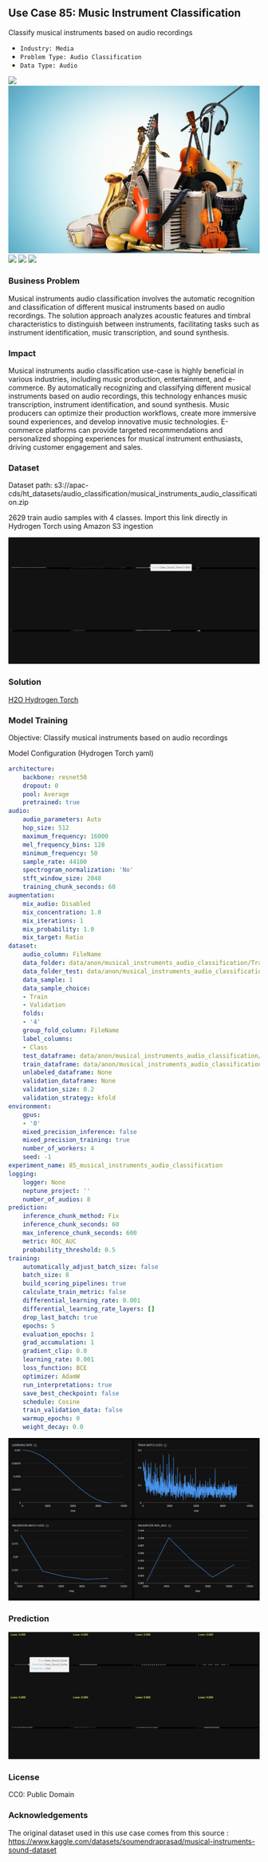 ## Use Case 85: Music Instrument Classification

Classify musical instruments based on audio recordings

- `Industry: Media`
- `Problem Type: Audio Classification`
- `Data Type: Audio`

![](https://github.com/h2oai/ht-catalog/blob/646864e3c695f7c721514159bd6c59520dab7438/Assets/use-cases/musical_instruments_audio_classification/cover.png)
![](https://github.com/h2oai/ht-catalog/blob/646864e3c695f7c721514159bd6c59520dab7438/Assets/use-cases/musical_instruments_audio_classification/cover.jpg)
![](https://github.com/h2oai/ht-catalog/blob/646864e3c695f7c721514159bd6c59520dab7438/Assets/use-cases/musical_instruments_audio_classification/cover.jpeg)
![](https://github.com/h2oai/ht-catalog/blob/646864e3c695f7c721514159bd6c59520dab7438/Assets/use-cases/musical_instruments_audio_classification/cover.webp)
![](https://github.com/h2oai/ht-catalog/blob/646864e3c695f7c721514159bd6c59520dab7438/Assets/use-cases/musical_instruments_audio_classification/cover)

### Business Problem 

Musical instruments audio classification involves the automatic recognition and classification of different musical instruments based on audio recordings. The solution approach analyzes acoustic features and timbral characteristics to distinguish between instruments, facilitating tasks such as instrument identification, music transcription, and sound synthesis.

### Impact

Musical instruments audio classification use-case is highly beneficial in various industries, including music production, entertainment, and e-commerce. By automatically recognizing and classifying different musical instruments based on audio recordings, this technology enhances music transcription, instrument identification, and sound synthesis. Music producers can optimize their production workflows, create more immersive sound experiences, and develop innovative music technologies. E-commerce platforms can provide targeted recommendations and personalized shopping experiences for musical instrument enthusiasts, driving customer engagement and sales.

### Dataset

Dataset path: s3://apac-cds/ht_datasets/audio_classification/musical_instruments_audio_classification.zip

2629 train audio samples with 4 classes. Import this link directly in Hydrogen Torch using Amazon S3 ingestion

![train data](https://github.com/h2oai/ht-catalog/blob/646864e3c695f7c721514159bd6c59520dab7438/Assets/use-cases/musical_instruments_audio_classification/train%20data.png)

### Solution

[H2O Hydrogen Torch](https://docs.h2o.ai/h2o-hydrogen-torch/)

### Model Training

Objective: Classify musical instruments based on audio recordings

Model Configuration (Hydrogen Torch yaml)

```yaml
architecture:
    backbone: resnet50
    dropout: 0
    pool: Average
    pretrained: true
audio:
    audio_parameters: Auto
    hop_size: 512
    maximum_frequency: 16000
    mel_frequency_bins: 128
    minimum_frequency: 50
    sample_rate: 44100
    spectrogram_normalization: 'No'
    stft_window_size: 2048
    training_chunk_seconds: 60
augmentation:
    mix_audio: Disabled
    mix_concentration: 1.0
    mix_iterations: 1
    mix_probability: 1.0
    mix_target: Ratio
dataset:
    audio_column: FileName
    data_folder: data/anon/musical_instruments_audio_classification/Train_submission/
    data_folder_test: data/anon/musical_instruments_audio_classification/Test_submission/
    data_sample: 1
    data_sample_choice:
    - Train
    - Validation
    folds:
    - '4'
    group_fold_column: FileName
    label_columns:
    - Class
    test_dataframe: data/anon/musical_instruments_audio_classification/Metadata_Test.csv
    train_dataframe: data/anon/musical_instruments_audio_classification/Metadata_Train.csv
    unlabeled_dataframe: None
    validation_dataframe: None
    validation_size: 0.2
    validation_strategy: kfold
environment:
    gpus:
    - '0'
    mixed_precision_inference: false
    mixed_precision_training: true
    number_of_workers: 4
    seed: -1
experiment_name: 85_musical_instruments_audio_classification
logging:
    logger: None
    neptune_project: ''
    number_of_audios: 8
prediction:
    inference_chunk_method: Fix
    inference_chunk_seconds: 60
    max_inference_chunk_seconds: 600
    metric: ROC_AUC
    probability_threshold: 0.5
training:
    automatically_adjust_batch_size: false
    batch_size: 8
    build_scoring_pipelines: true
    calculate_train_metric: false
    differential_learning_rate: 0.001
    differential_learning_rate_layers: []
    drop_last_batch: true
    epochs: 5
    evaluation_epochs: 1
    grad_accumulation: 1
    gradient_clip: 0.0
    learning_rate: 0.001
    loss_function: BCE
    optimizer: AdamW
    run_interpretations: true
    save_best_checkpoint: false
    schedule: Cosine
    train_validation_data: false
    warmup_epochs: 0
    weight_decay: 0.0

```

![chart](https://github.com/h2oai/ht-catalog/blob/646864e3c695f7c721514159bd6c59520dab7438/Assets/use-cases/musical_instruments_audio_classification/chart.png)


### Prediction

![Predictions](https://github.com/h2oai/ht-catalog/blob/646864e3c695f7c721514159bd6c59520dab7438/Assets/use-cases/musical_instruments_audio_classification/Validation%20Predictions.png)

### License

CC0: Public Domain

### Acknowledgements

The original dataset used in this use case comes from this source : https://www.kaggle.com/datasets/soumendraprasad/musical-instruments-sound-dataset
